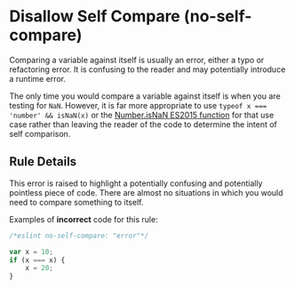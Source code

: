 # Disallow Self Compare (no-self-compare)

Comparing a variable against itself is usually an error, either a typo or refactoring error. It is confusing to the reader and may potentially introduce a runtime error.

The only time you would compare a variable against itself is when you are testing for `NaN`. However, it is far more appropriate to use `typeof x === 'number' && isNaN(x)` or the [Number.isNaN ES2015 function](https://developer.mozilla.org/en-US/docs/Web/JavaScript/Reference/Global_Objects/Number/isNaN) for that use case rather than leaving the reader of the code to determine the intent of self comparison.

## Rule Details

This error is raised to highlight a potentially confusing and potentially pointless piece of code. There are almost no situations in which you would need to compare something to itself.

Examples of **incorrect** code for this rule:

```js
/*eslint no-self-compare: "error"*/

var x = 10;
if (x === x) {
    x = 20;
}
```
